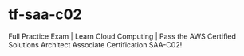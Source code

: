 # tf-saa-c02
Full Practice Exam | Learn Cloud Computing | Pass the AWS Certified Solutions Architect Associate Certification SAA-C02!
